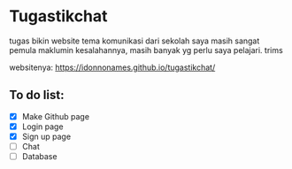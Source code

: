 # Tugastikchat
tugas bikin website tema komunikasi dari sekolah
saya masih sangat pemula maklumin kesalahannya, masih banyak yg perlu saya pelajari. trims

websitenya: https://idonnonames.github.io/tugastikchat/

## To do list:
- [x] Make Github page
- [x] Login page
- [x] Sign up page
- [ ] Chat
- [ ] Database
